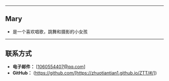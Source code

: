 
---

## Mary

- 是一个喜欢唱歌，跳舞和摄影的小女孩
---

## 联系方式

- **电子邮件：** [1060554407@qq.com]
- **GitHub：** (https://github.com/[https://zhuotiantian1.github.io/ZTT/#/])
